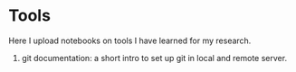 # Tools
Here I upload notebooks on tools I have learned for my research.

1. git documentation: a short intro to set up git in local and remote server.
